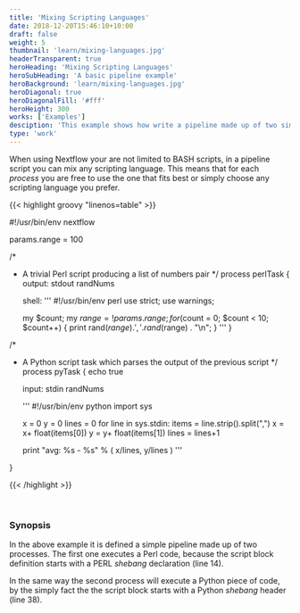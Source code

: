 ```yaml
---
title: 'Mixing Scripting Languages'
date: 2018-12-20T15:46:10+10:00
draft: false
weight: 5
thumbnail: 'learn/mixing-languages.jpg'
headerTransparent: true
heroHeading: 'Mixing Scripting Languages'
heroSubHeading: 'A basic pipeline example'
heroBackground: 'learn/mixing-languages.jpg'
heroDiagonal: true
heroDiagonalFill: '#fff'
heroHeight: 300
works: ['Examples']
desciption: 'This example shows how write a pipeline made up of two simple BASH processes.'
type: 'work'
---
```


When using Nextflow your are not limited to BASH scripts, in a pipeline script
you can mix any scripting language. This means that for each <i>process</i> you are free
to use the one that fits best  or simply choose any scripting language you prefer.

{{< highlight groovy "linenos=table" >}}

#!/usr/bin/env nextflow

params.range = 100

/*
 * A trivial Perl script producing a list of numbers pair
 */
process perlTask {
    output:
    stdout randNums

	shell:
    '''
    #!/usr/bin/env perl
    use strict;
    use warnings;

    my $count;
    my $range = !{params.range};
    for ($count = 0; $count < 10; $count++) {
     	print rand($range) . ', ' . rand($range) . "\n";
    }
	'''
}


/*
 * A Python script task which parses the output of the previous script
 */
process pyTask {
    echo true

    input:
    stdin randNums

    '''
    #!/usr/bin/env python
    import sys

    x = 0
    y = 0
    lines = 0
    for line in sys.stdin:
        items = line.strip().split(",")
        x = x+ float(items[0])
        y = y+ float(items[1])
        lines = lines+1

    print "avg: %s - %s" % ( x/lines, y/lines )
	'''

}

{{< /highlight  >}}

<br>

### Synopsis

In the above example it is defined a simple pipeline made up of two processes.
The first one executes a Perl code, because the script block definition starts
with a PERL <em>shebang</em> declaration (line 14).

In the same way the second process will execute a Python piece of code, by
the simply fact the the script block starts with a Python <em>shebang</em> header (line 38).